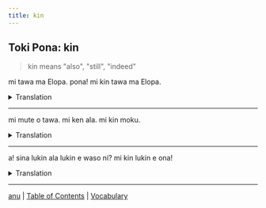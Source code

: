 ```yaml
---
title: kin
---
```


## Toki Pona: kin

> kin means "also", "still", "indeed"

mi tawa ma Elopa.
pona! mi kin tawa ma Elopa.
<details>
<summary>Translation</summary>

I went to Europe.
Great! I also went to Europe.
</details>

---

mi mute o tawa.
mi ken ala. mi kin moku.
<details>
<summary>Translation</summary>

We are going.
I can't, I am still eating.
</details>

---

a! sina lukin ala lukin e waso ni?
mi kin lukin e ona!
<details>
<summary>Translation</summary>

Ah! Did you see that bird?
Indeed I saw it!
</details>

---

[anu](63anu.md) | [Table of Contents](toc.md) | [Vocabulary](65Vocabulary.md)
